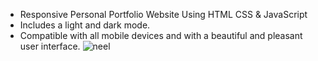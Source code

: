 - Responsive Personal Portfolio Website Using HTML CSS & JavaScript
- Includes a light and dark mode.
- Compatible with all mobile devices and with a beautiful and pleasant user interface.
![neel](https://github.com/neel4550/My-Portfolio/assets/142731050/b6de9661-a2de-4569-80e4-270928b62f28)
